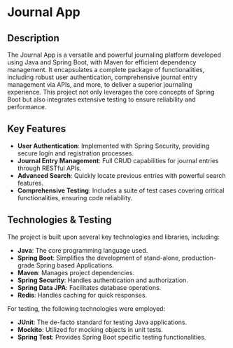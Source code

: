 # Journal App

## Description
The Journal App is a versatile and powerful journaling platform developed using Java and Spring Boot, with Maven for efficient dependency management. It encapsulates a complete package of functionalities, including robust user authentication, comprehensive journal entry management via APIs, and more, to deliver a superior journaling experience. This project not only leverages the core concepts of Spring Boot but also integrates extensive testing to ensure reliability and performance.

## Key Features

- **User Authentication**: Implemented with Spring Security, providing secure login and registration processes.
- **Journal Entry Management**: Full CRUD capabilities for journal entries through RESTful APIs.
- **Advanced Search**: Quickly locate previous entries with powerful search features.
- **Comprehensive Testing**: Includes a suite of test cases covering critical functionalities, ensuring code reliability.

## Technologies & Testing

The project is built upon several key technologies and libraries, including:

- **Java**: The core programming language used.
- **Spring Boot**: Simplifies the development of stand-alone, production-grade Spring based Applications.
- **Maven**: Manages project dependencies.
- **Spring Security**: Handles authentication and authorization.
- **Spring Data JPA**: Facilitates database operations.
- **Redis**: Handles caching for quick responses.

For testing, the following technologies were employed:

- **JUnit**: The de-facto standard for testing Java applications.
- **Mockito**: Utilized for mocking objects in unit tests.
- **Spring Test**: Provides Spring Boot specific testing functionalities.
